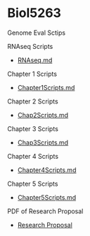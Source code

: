 # Biol5263

Genome Eval Sctips

RNAseq Scripts
* [RNAseq.md](https://github.com/biol726314/Biol5263/blob/main/RNAseq.md)

Chapter 1 Scripts
* [Chapter1Scripts.md](https://github.com/biol726314/Biol5263/blob/main/Chapter1Scripts.md)

Chapter 2 Scripts
* [Chap2Scripts.md](https://github.com/biol726314/Biol5263/blob/main/Chap2Scripts.md)

Chapter 3 Scripts
* [Chap3Scripts.md](https://github.com/biol726314/Biol5263/blob/main/Chap3Scripts.md)

Chapter 4 Scripts
* [Chapter4Scripts.md](https://github.com/biol726314/Biol5263/blob/main/Chap4Scripts.md)

Chapter 5 Scripts
* [Chapter5Scripts.md](https://github.com/biol726314/Biol5263/blob/main/Chap5Scripts.md)

PDF of Research Proposal
* [Research Proposal](https://github.com/biol726314/Biol5263/blob/main/Research%20Proposal%20-%20BIOL%207263.pdf)